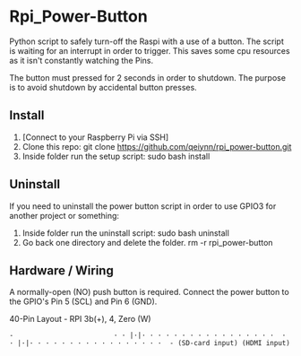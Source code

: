 # Rpi_Power-Button

Python script to safely turn-off the Raspi with a use of a button. The script is waiting for an interrupt in order to trigger. This saves some cpu resources as it isn't constantly watching the Pins.

The button must pressed for 2 seconds in order to shutdown. The purpose is to avoid shutdown by accidental button presses.

## Install

1. [Connect to your Raspberry Pi via SSH]
2. Clone this repo: git clone https://github.com/qeiynn/rpi_power-button.git
3. Inside folder run the setup script: sudo bash install

## Uninstall

If you need to uninstall the power button script in order to use GPIO3 for another project or something:

1. Inside folder run the uninstall script: sudo bash uninstall
2. Go back one directory and delete the folder. rm -r rpi_power-button 

## Hardware / Wiring

A normally-open (NO) push button is required.
Connect the power button to the GPIO's Pin 5 (SCL) and Pin 6 (GND).

40-Pin Layout - RPI 3b(+), 4, Zero (W)

``
      -                        
 · · |·|· · · · · · · · · · · · · · · · · 
 · · |·|· · · · · · · · · · · · · · · · · 
      -
(SD-card input)
      (HDMI input)
``
